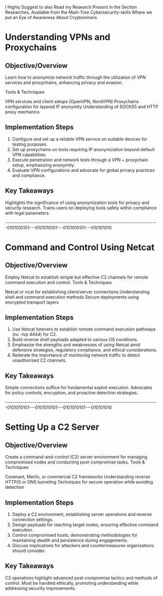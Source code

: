 I Highly Suggest to also Read my Research Present in the Section Researches, Available from the Main-Tree Cybersecurity-skills
Where we put an Eye of Awareness About Cryptominers.

# Understanding VPNs and Proxychains

## Objective/Overview
Learn how to anonymize network traffic through the utilization of VPN services and proxychains, enhancing privacy and evasion.

Tools & Techniques

VPN services and client setups (OpenVPN, NordVPN)
Proxychains configuration for layered IP anonymity
Understanding of SOCKS5 and HTTP proxy mechanics

## Implementation Steps

1. Configure and set up a reliable VPN service on suitable devices for testing purposes.
2. Set up proxychains on tools requiring IP anonymization beyond default VPN capabilities.
3. Execute penetration and network tests through a VPN + proxychain setup, emphasizing anonymity.
4. Evaluate VPN configurations and advocate for global privacy practices and compliance.

## Key Takeaways

Highlights the significance of using anonymization tools for privacy and security research.
Trains users on deploying tools safely within compliance with legal parameters.

------------------------------------------------------------------------------0101010101---0101010101---0101010101---010101010

# Command and Control Using Netcat
## Objective/Overview

Employ Netcat to establish simple but effective C2 channels for remote command execution and control.
Tools & Techniques

Netcat or ncat for establishing client/server connections
Understanding shell and command execution methods
Secure deployments using encrypted transport layers

## Implementation Steps

1. Use Netcat listeners to establish remote command execution pathways (nc -lvp 4444) for C2.
2. Build reverse shell payloads adapted to various OS conditions.
3. Emphasize the strengths and weaknesses of using Netcat amid defensive strategies, regulatory compliance, and ethical considerations.
4. Reiterate the importance of monitoring network traffic to detect unauthorized C2 channels.

## Key Takeaways

Simple connections suffice for fundamental exploit execution.
Advocates for policy controls, encryption, and proactive detection strategies.

------------------------------------------------------------------------------0101010101---0101010101---0101010101---010101010
# Setting Up a C2 Server

## Objective/Overview
Create a command-and-control (C2) server environment for managing compromised nodes and conducting post-compromise tasks.
Tools & Techniques

Covenant, Merlin, or commercial C2 frameworks
Understanding reverse HTTP/S or DNS tunneling
Techniques for secure operation while avoiding detection

## Implementation Steps
1. Deploy a C2 environment, establishing server operations and reverse connection settings.
2. Design payloads for reaching target nodes, ensuring effective command execution.
3. Control compromised hosts, demonstrating methodologies for maintaining stealth and persistence during engagements.
4. Discuss implications for attackers and countermeasures organizations should consider.

## Key Takeaways

C2 operations highlight advanced post-compromise tactics and methods of control.
Must be handled ethically, promoting understanding while addressing security improvements.
